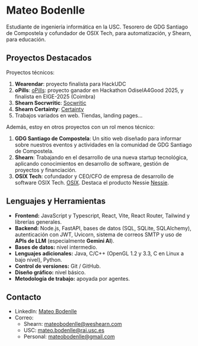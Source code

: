 # Mateo Bodenlle

Estudiante de ingeniería informática en la USC. Tesorero de GDG Santiago de Compostela y cofundador de OSIX Tech, para automatización, y Shearn, para educación.

## Proyectos Destacados

Proyectos técnicos:
1. **Wearendar**: proyecto finalista para HackUDC
2. **oPills**: [oPills](https://opills.app): proyecto ganador en Hackathon OdiseIA4Good 2025, y finalista en EIGE-2025 (Coimbra) 
4. **Shearn Socrwritic**: [Socwritic](https://shearn-agent-local.vercel.app/)
5. **Shearn Certainty**: [Certainty](https://shearn-agent-local.vercel.app/)
6. Trabajos variados en web. Tiendas, landing pages...

Además, estoy en otros proyectos con un rol menos técnico:

1. **GDG Santiago de Compostela**: Un sitio web diseñado para informar sobre nuestros eventos y actividades en la comunidad de GDG Santiago de Compostela.
2. **Shearn**: Trabajando en el desarrollo de una nueva startup tecnológica, aplicando conocimientos en desarrollo de software, gestión de proyectos y financiación.
3. **OSIX Tech**: cofundador y CEO/CFO de empresa de desarrollo de software OSIX Tech. [OSIX](https://osix.tech). Destaca el producto Nessie [Nessie](https://nessie.osix.tech).

## Lenguajes y Herramientas

- **Frontend:** JavaScript y Typescript, React, Vite, React Router, Tailwind y librerías generales.  
- **Backend:** Node.js, FastAPI, bases de datos (SQL, SQLite, SQLAlchemy), autenticación con JWT, Uvicorn, sistema de correos SMTP y uso de **APIs de LLM** (especialmente **Gemini AI**).  
- **Bases de datos:** nivel intermedio.  
- **Lenguajes adicionales:** Java, C/C++ (OpenGL 1.2 y 3.3, C en Linux a bajo nivel), Python.  
- **Control de versiones:** Git / GitHub.  
- **Diseño gráfico:** nivel básico.  
- **Metodología de trabajo:** apoyada por agentes.


## Contacto
- LinkedIn: [Mateo Bodenlle](https://www.linkedin.com/in/mateo-bodenlle-villarino/)
- Correo:
     - Shearn:   mateobodenlle@weshearn.com
     - USC:      mateo.bodenlle@rai.usc.es
     - Personal: mateobodenlle@gmail.com
<!--- Twitter: [@mateobodenlle](link)
- Sitio Web: [www.mateobodenlle.com](link) -->

 

<!---
mateobodenlle/mateobodenlle is a ✨ special ✨ repository because its `README.md` (this file) appears on your GitHub profile.
You can click the Preview link to take a look at your changes.
--->
